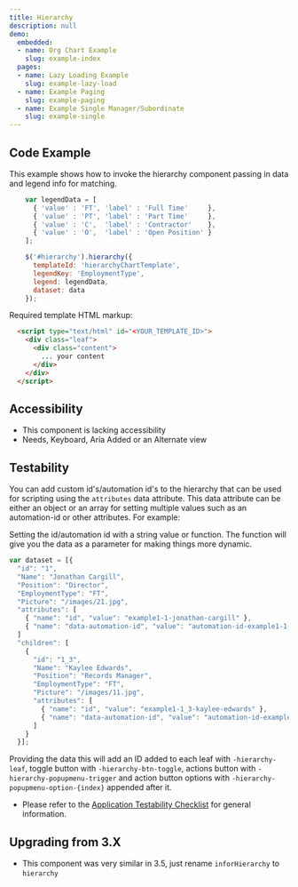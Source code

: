 ```yaml
---
title: Hierarchy
description: null
demo:
  embedded:
  - name: Org Chart Example
    slug: example-index
  pages:
  - name: Lazy Loading Example
    slug: example-lazy-load
  - name: Example Paging
    slug: example-paging
  - name: Example Single Manager/Subordinate
    slug: example-single
---
```


## Code Example

This example shows how to invoke the hierarchy component passing in data and legend info for matching.

```javascript
    var legendData = [
      { 'value' : 'FT', 'label' : 'Full Time'     },
      { 'value' : 'PT', 'label' : 'Part Time'     },
      { 'value' : 'C',  'label' : 'Contractor'    },
      { 'value' : 'O',  'label' : 'Open Position' }
    ];

    $('#hierarchy').hierarchy({
      templateId: 'hierarchyChartTemplate',
      legendKey: 'EmploymentType',
      legend: legendData,
      dataset: data
    });
```

Required template HTML markup:

```HTML
  <script type="text/html" id="<YOUR_TEMPLATE_ID>">
    <div class="leaf">
      <div class="content">
        ... your content
      </div>
    </div>
  </script>
```

## Accessibility

- This component is lacking accessibility
- Needs, Keyboard, Aria Added or an Alternate view

## Testability

You can add custom id's/automation id's to the hierarchy that can be used for scripting using the `attributes` data attribute. This data attribute can be either an object or an array for setting multiple values such as an automation-id or other attributes. For example:

Setting the id/automation id with a string value or function. The function will give you the data as a parameter for making things more dynamic.

```js
var dataset = [{
  "id": "1",
  "Name": "Jonathan Cargill",
  "Position": "Director",
  "EmploymentType": "FT",
  "Picture": "/images/21.jpg",
  "attributes": [
    { "name": "id", "value": "example1-1-jonathan-cargill" },
    { "name": "data-automation-id", "value": "automation-id-example1-1-jonathan-cargill" }
  ]
  "children": [
    {
      "id": "1_3",
      "Name": "Kaylee Edwards",
      "Position": "Records Manager",
      "EmploymentType": "FT",
      "Picture": "/images/11.jpg",
      "attributes": [
        { "name": "id", "value": "example1-1_3-kaylee-edwards" },
        { "name": "data-automation-id", "value": "automation-id-example1-1_3-kaylee-edwards" }
      ]
    }
  }];
```

Providing the data this will add an ID added to each leaf with `-hierarchy-leaf`, toggle button with `-hierarchy-btn-toggle`, actions button with `-hierarchy-popupmenu-trigger` and action button options with `-hierarchy-popupmenu-option-{index}` appended after it.

- Please refer to the [Application Testability Checklist](https://design.infor.com/resources/application-testability-checklist) for general information.

## Upgrading from 3.X

- This component was very similar in 3.5, just rename `inforHierarchy` to `hierarchy`
